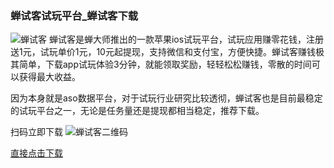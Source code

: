 ### 蝉试客试玩平台_蝉试客下载
![蝉试客](http://shiwan.pro/img/chanshike.jpg)
蝉试客是蝉大师推出的一款苹果ios试玩平台，试玩应用赚零花钱，注册送1元，试玩单价1元，10元起提现，支持微信和支付宝，方便快捷。蝉试客赚钱极其简单，下载app试玩体验3分钟，就能领取奖励，轻轻松松赚钱，零散的时间可以获得最大收益。


因为本身就是aso数据平台，对于试玩行业研究比较透彻，蝉试客也是目前最稳定的试玩平台之一，无论是任务量还是提现都相当稳定，推荐下载。

 扫码立即下载
![蝉试客二维码](http://shiwan.pro/img/chanshike-qr.jpg "蝉试客二维码")

[直接点击下载](http://csk1.jinchanzhuanqian.com/?uid=3397474 "直接点击下载")
